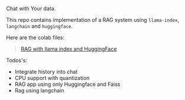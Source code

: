 Chat with Your data.

This repo contains implementation of a RAG system using `llama-index`, `langchain` and `huggingface`.


Here are the colab files:
>  [RAG with llama index and HuggingFace](https://colab.research.google.com/drive/1Gf90l79VRiyUjT6_WnRRfZFt57JgBEm4?usp=sharing)


Todos's:
- Integrate history into chat
- CPU support with quantization
- RAG app using only Huggingface and Faiss
- Rag using langchain
